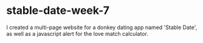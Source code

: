# stable-date-week-7
I created a multi-page website for a donkey dating app named 'Stable Date', as well as a javascript alert for the love match calculator. 
